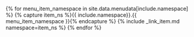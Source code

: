 {% for menu_item_namespace in site.data.menudata[include.namespace] %}
  {% capture item_ns %}{{ include.namespace}}.{{ menu_item_namespace }}{% endcapture %}
  {% include _link_item.md namespace=item_ns %}
{% endfor %}
